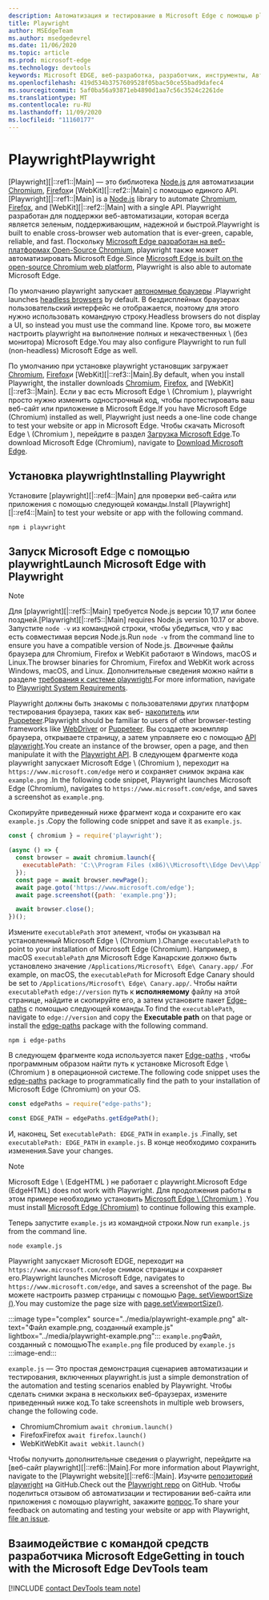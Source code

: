 ```yaml
---
description: Автоматизация и тестирование в Microsoft Edge с помощью playwright
title: Playwright
author: MSEdgeTeam
ms.author: msedgedevrel
ms.date: 11/06/2020
ms.topic: article
ms.prod: microsoft-edge
ms.technology: devtools
keywords: Microsoft EDGE, веб-разработка, разработчик, инструменты, Автоматизация, проверка, playwright, узел, сценарий JavaScript, NPM
ms.openlocfilehash: 419d534b3757609528f05bac50ce55bad9dafec4
ms.sourcegitcommit: 5af0ba56a93871eb4890d1aa7c56c3524c2261de
ms.translationtype: MT
ms.contentlocale: ru-RU
ms.lasthandoff: 11/09/2020
ms.locfileid: "11160177"
---
```

# <span data-ttu-id="25464-104">Playwright</span><span class="sxs-lookup"><span data-stu-id="25464-104">Playwright</span></span>  

<span data-ttu-id="25464-105">[Playwright][|::ref1::|Main] — это библиотека [Node.js][NodejsMain] для автоматизации [Chromium][ChromiumHome], [Firefox][FirefoxMain]и [WebKit][|::ref2::|Main] с помощью единого API.</span><span class="sxs-lookup"><span data-stu-id="25464-105">[Playwright][|::ref1::|Main] is a [Node.js][NodejsMain] library to automate [Chromium][ChromiumHome], [Firefox][FirefoxMain], and [WebKit][|::ref2::|Main] with a single API.</span></span>  <span data-ttu-id="25464-106">Playwright разработан для поддержки веб-автоматизации, которая всегда является зеленым, поддерживающим, надежной и быстрой.</span><span class="sxs-lookup"><span data-stu-id="25464-106">Playwright is built to enable cross-browser web automation that is ever-green, capable, reliable, and fast.</span></span>  <span data-ttu-id="25464-107">Поскольку [Microsoft Edge разработан на веб-платформах Open-Source Chromium][MicrosoftBlogsWindowsExperience20181206], playwright также может автоматизировать Microsoft Edge.</span><span class="sxs-lookup"><span data-stu-id="25464-107">Since [Microsoft Edge is built on the open-source Chromium web platform][MicrosoftBlogsWindowsExperience20181206], Playwright is also able to automate Microsoft Edge.</span></span>  

<span data-ttu-id="25464-108">По умолчанию playwright запускает [автономные браузеры][WikiHeadlessBrowser] .</span><span class="sxs-lookup"><span data-stu-id="25464-108">Playwright launches [headless browsers][WikiHeadlessBrowser] by default.</span></span>  <span data-ttu-id="25464-109">В бездисплейных браузерах пользовательский интерфейс не отображается, поэтому для этого нужно использовать командную строку.</span><span class="sxs-lookup"><span data-stu-id="25464-109">Headless browsers do not display a UI, so instead you must use the command line.</span></span>  <span data-ttu-id="25464-110">Кроме того, вы можете настроить playwright на выполнение полных и некачественных \ (без монитора) Microsoft Edge.</span><span class="sxs-lookup"><span data-stu-id="25464-110">You may also configure Playwright to run full \(non-headless\) Microsoft Edge as well.</span></span>  

<span data-ttu-id="25464-111">По умолчанию при установке playwright установщик загружает [Chromium][ChromiumHome], [Firefox][FirefoxMain]и [WebKit][|::ref3::|Main].</span><span class="sxs-lookup"><span data-stu-id="25464-111">By default, when you install Playwright, the installer downloads [Chromium][ChromiumHome], [Firefox][FirefoxMain], and [WebKit][|::ref3::|Main].</span></span>  <span data-ttu-id="25464-112">Если у вас есть Microsoft Edge \ (Chromium \), playwright просто нужно изменить однострочный код, чтобы протестировать ваш веб-сайт или приложение в Microsoft Edge.</span><span class="sxs-lookup"><span data-stu-id="25464-112">If you have Microsoft Edge \(Chromium\) installed as well, Playwright just needs a one-line code change to test your website or app in Microsoft Edge.</span></span>  <span data-ttu-id="25464-113">Чтобы скачать Microsoft Edge \ (Chromium \), перейдите в раздел [Загрузка Microsoft Edge][MicrosoftEdgeDownload].</span><span class="sxs-lookup"><span data-stu-id="25464-113">To download Microsoft Edge \(Chromium\), navigate to [Download Microsoft Edge][MicrosoftEdgeDownload].</span></span>  

## <span data-ttu-id="25464-114">Установка playwright</span><span class="sxs-lookup"><span data-stu-id="25464-114">Installing Playwright</span></span>  

<span data-ttu-id="25464-115">Установите [playwright][|::ref4::|Main] для проверки веб-сайта или приложения с помощью следующей команды.</span><span class="sxs-lookup"><span data-stu-id="25464-115">Install [Playwright][|::ref4::|Main] to test your website or app with the following command.</span></span>  

```shell
npm i playwright
```  

## <span data-ttu-id="25464-116">Запуск Microsoft Edge с помощью playwright</span><span class="sxs-lookup"><span data-stu-id="25464-116">Launch Microsoft Edge with Playwright</span></span>  

> [!NOTE]
> <span data-ttu-id="25464-117">Для [playwright][|::ref5::|Main] требуется Node.js версии 10,17 или более поздней.</span><span class="sxs-lookup"><span data-stu-id="25464-117">[Playwright][|::ref5::|Main] requires Node.js version 10.17 or above.</span></span> <span data-ttu-id="25464-118">Запустите `node -v` из командной строки, чтобы убедиться, что у вас есть совместимая версия Node.js.</span><span class="sxs-lookup"><span data-stu-id="25464-118">Run `node -v` from the command line to ensure you have a compatible version of Node.js.</span></span>  <span data-ttu-id="25464-119">Двоичные файлы браузера для Chromium, Firefox и WebKit работают в Windows, macOS и Linux.</span><span class="sxs-lookup"><span data-stu-id="25464-119">The browser binaries for Chromium, Firefox and WebKit work across Windows, macOS, and Linux.</span></span> <span data-ttu-id="25464-120">Дополнительные сведения можно найти в разделе [требования к системе playwright][PlaywrightSystemRequirements].</span><span class="sxs-lookup"><span data-stu-id="25464-120">For more information, navigate to [Playwright System Requirements][PlaywrightSystemRequirements].</span></span>  

<span data-ttu-id="25464-121">Playwright должны быть знакомы с пользователями других платформ тестирования браузера, таких как веб- [накопитель][WebDriverChromiumMain] или [Puppeteer][PuppeteerMain].</span><span class="sxs-lookup"><span data-stu-id="25464-121">Playwright should be familiar to users of other browser-testing frameworks like [WebDriver][WebDriverChromiumMain] or [Puppeteer][PuppeteerMain].</span></span>  <span data-ttu-id="25464-122">Вы создаете экземпляр браузера, открываете страницу, а затем управляете ею с помощью [API playwright][PlaywrightAPIReference].</span><span class="sxs-lookup"><span data-stu-id="25464-122">You create an instance of the browser, open a page, and then manipulate it with the [Playwright API][PlaywrightAPIReference].</span></span>  <span data-ttu-id="25464-123">В следующем фрагменте кода playwright запускает Microsoft Edge \ (Chromium \), переходит на `https://www.microsoft.com/edge` него и сохраняет снимок экрана как `example.png` .</span><span class="sxs-lookup"><span data-stu-id="25464-123">In the following code snippet, Playwright launches Microsoft Edge \(Chromium\), navigates to `https://www.microsoft.com/edge`, and saves a screenshot as `example.png`.</span></span>  

<span data-ttu-id="25464-124">Скопируйте приведенный ниже фрагмент кода и сохраните его как `example.js` .</span><span class="sxs-lookup"><span data-stu-id="25464-124">Copy the following code snippet and save it as `example.js`.</span></span>  

```javascript
const { chromium } = require('playwright');

(async () => {
  const browser = await chromium.launch({
    executablePath: 'C:\\Program Files (x86)\\Microsoft\\Edge Dev\\Application\\msedge.exe'
  });
  const page = await browser.newPage();
  await page.goto('https://www.microsoft.com/edge');
  await page.screenshot({path: 'example.png'});

  await browser.close();
})();
```  

<span data-ttu-id="25464-125">Измените `executablePath` этот элемент, чтобы он указывал на установленный Microsoft Edge \ (Chromium \).</span><span class="sxs-lookup"><span data-stu-id="25464-125">Change `executablePath` to point to your installation of Microsoft Edge \(Chromium\).</span></span>  <span data-ttu-id="25464-126">Например, в macOS `executablePath` для Microsoft Edge Канарские должно быть установлено значение `/Applications/Microsoft\ Edge\ Canary.app/` .</span><span class="sxs-lookup"><span data-stu-id="25464-126">For example, on macOS, the `executablePath` for Microsoft Edge Canary should be set to `/Applications/Microsoft\ Edge\ Canary.app/`.</span></span>  <span data-ttu-id="25464-127">Чтобы найти `executablePath` `edge://version` путь к **исполняемому** файлу на этой странице, найдите и скопируйте его, а затем установите пакет [Edge-paths][npmEdgePaths] с помощью следующей команды.</span><span class="sxs-lookup"><span data-stu-id="25464-127">To find the `executablePath`, navigate to `edge://version` and copy the **Executable path** on that page or install the [edge-paths][npmEdgePaths] package with the following command.</span></span>  

```shell
npm i edge-paths
```  

<span data-ttu-id="25464-128">В следующем фрагменте кода используется пакет [Edge-paths][npmEdgePaths] , чтобы программным образом найти путь к установке Microsoft Edge \ (Chromium \) в операционной системе.</span><span class="sxs-lookup"><span data-stu-id="25464-128">The following code snippet uses the [edge-paths][npmEdgePaths] package to programmatically find the path to your installation of Microsoft Edge \(Chromium\) on your OS.</span></span>  

```javascript
const edgePaths = require("edge-paths");

const EDGE_PATH = edgePaths.getEdgePath();
```  

<span data-ttu-id="25464-129">И, наконец, Set `executablePath: EDGE_PATH` in `example.js` .</span><span class="sxs-lookup"><span data-stu-id="25464-129">Finally, set `executablePath: EDGE_PATH` in `example.js`.</span></span>  <span data-ttu-id="25464-130">В конце необходимо сохранить изменения.</span><span class="sxs-lookup"><span data-stu-id="25464-130">Save your changes.</span></span>  

> [!NOTE]
> <span data-ttu-id="25464-131">Microsoft Edge \ (EdgeHTML \) не работает с playwright.</span><span class="sxs-lookup"><span data-stu-id="25464-131">Microsoft Edge \(EdgeHTML\) does not work with Playwright.</span></span>  <span data-ttu-id="25464-132">Для продолжения работы в этом примере необходимо установить [Microsoft Edge \ (Chromium \)][MicrosoftEdgeDownload] .</span><span class="sxs-lookup"><span data-stu-id="25464-132">You must install [Microsoft Edge \(Chromium\)][MicrosoftEdgeDownload] to continue following this example.</span></span>  

<span data-ttu-id="25464-133">Теперь запустите `example.js` из командной строки.</span><span class="sxs-lookup"><span data-stu-id="25464-133">Now run `example.js` from the command line.</span></span>  

```shell
node example.js
```  

<span data-ttu-id="25464-134">Playwright запускает Microsoft EDGE, переходит на `https://www.microsoft.com/edge` снимок страницы и сохраняет его.</span><span class="sxs-lookup"><span data-stu-id="25464-134">Playwright launches Microsoft Edge, navigates to `https://www.microsoft.com/edge`, and saves a screenshot of the page.</span></span>  <span data-ttu-id="25464-135">Вы можете настроить размер страницы с помощью [Page. setViewportSize ()][PlaywrightAPIPageSetViewport].</span><span class="sxs-lookup"><span data-stu-id="25464-135">You may customize the page size with [page.setViewportSize()][PlaywrightAPIPageSetViewport].</span></span>  

:::image type="complex" source="../media/playwright-example.png" alt-text="Файл example.png, созданный example.js" lightbox="../media/playwright-example.png":::
    <span data-ttu-id="25464-137">`example.png`Файл, созданный с помощью</span><span class="sxs-lookup"><span data-stu-id="25464-137">The `example.png` file produced by</span></span> `example.js`  
:::image-end:::  

`example.js` <span data-ttu-id="25464-138">— Это простая демонстрация сценариев автоматизации и тестирования, включенных playwright.</span><span class="sxs-lookup"><span data-stu-id="25464-138">is just a simple demonstration of the automation and testing scenarios enabled by Playwright.</span></span>  <span data-ttu-id="25464-139">Чтобы сделать снимки экрана в нескольких веб-браузерах, измените приведенный ниже код.</span><span class="sxs-lookup"><span data-stu-id="25464-139">To take screenshots in multiple web browsers, change the following code.</span></span>  

*   <span data-ttu-id="25464-140">Chromium</span><span class="sxs-lookup"><span data-stu-id="25464-140">Chromium</span></span>  `await chromium.launch()`  
*   <span data-ttu-id="25464-141">Firefox</span><span class="sxs-lookup"><span data-stu-id="25464-141">Firefox</span></span>  `await firefox.launch()`  
*   <span data-ttu-id="25464-142">WebKit</span><span class="sxs-lookup"><span data-stu-id="25464-142">WebKit</span></span>  `await webkit.launch()`  

<span data-ttu-id="25464-143">Чтобы получить дополнительные сведения о playwright, перейдите на [веб-сайт playwright][|::ref6::|Main].</span><span class="sxs-lookup"><span data-stu-id="25464-143">For more information about Playwright, navigate to the [Playwright website][|::ref6::|Main].</span></span>  <span data-ttu-id="25464-144">Изучите  [репозиторий playwright][PlaywrightRepo] на GitHub.</span><span class="sxs-lookup"><span data-stu-id="25464-144">Check out the  [Playwright repo][PlaywrightRepo] on GitHub.</span></span>  <span data-ttu-id="25464-145">Чтобы поделиться отзывом об автоматизации и тестировании веб-сайта или приложения с помощью playwright, закажите [вопрос][PlaywrightRepoNewIssue].</span><span class="sxs-lookup"><span data-stu-id="25464-145">To share your feedback on automating and testing your website or app with Playwright, [file an issue][PlaywrightRepoNewIssue].</span></span>  

## <span data-ttu-id="25464-146">Взаимодействие с командой средств разработчика Microsoft Edge</span><span class="sxs-lookup"><span data-stu-id="25464-146">Getting in touch with the Microsoft Edge DevTools team</span></span>  

[!INCLUDE [contact DevTools team note](../devtools-guide-chromium/includes/contact-devtools-team-note.md)]  

<!-- links -->  

[WebdriverChromiumMain]: ../webdriver-chromium.md "[Chromium) | Документы Microsoft"  
[PuppeteerMain]: ../puppeteer.md "Puppeteer | Документы Microsoft"  

[MicrosoftBlogsWindowsExperience20181206]: https://blogs.windows.com/windowsexperience/2018/12/06/microsoft-edge-making-the-web-better-through-more-open-source-collaboration "Microsoft Edge: улучшение веб-сайта в более чем больше возможностей для совместной работы с открытым кодом | Блог Microsoft Experience"  

[MicrosoftEdgeDownload]: https://microsoft.com/edge "Загрузить Microsoft Edge"  

[ChromiumHome]: https://www.chromium.org/Home "Chromium | Проекты Chromium"  

[FirefoxMain]: https://www.mozilla.org/firefox "Mozilla Firefox"

[NodejsMain]: https://nodejs.org "Node.js"  

[npmEdgePaths]: https://www.npmjs.com/package/edge-paths "Краевые пути | NPM"

[PlaywrightMain]: https://playwright.dev "Playwright"  
[PlaywrightAPIReference]: https://playwright.dev#?path=docs/api.md "Справочник по API playwright"  
[PlaywrightAPIPageSetViewport]: https://playwright.dev#?path=docs%2Fapi.md&q=pagesetviewportsizeviewportsize "Page. setViewportSize (viewportSize) | Справочник по API playwright"    
[PlaywrightSystemRequirements]: https://playwright.dev#?path=docs/intro.md&q=system-requirements "Требования к системе playwright"  

[PlaywrightRepo]: https://github.com/microsoft/playwright "Playwright | GitHub"  
[PlaywrightRepoNewIssue]: https://github.com/microsoft/playwright/issues/new/choose "Новая ошибка в репозитории playwright | GitHub"  

[WebKitMain]: https://webkit.org "WebKit"

[WikiHeadlessBrowser]: https://en.wikipedia.org/wiki/Headless_browser "Автономный браузер | Википедии"  
